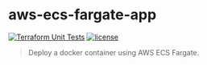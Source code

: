 # aws-ecs-fargate-app

[![Terraform Unit Tests](https://github.com/atrakic/aws-ecs-fargate-app/actions/workflows/tf-unit-tests.yml/badge.svg)](https://github.com/atrakic/aws-ecs-fargate-app/actions/workflows/tf-unit-tests.yml)
[![license](https://img.shields.io/github/license/atrakic/aws-ecs-fargate-app.svg)](https://github.com/atrakic/aws-ecs-fargate-app/blob/main/LICENSE)

> Deploy a docker container using AWS ECS Fargate.
